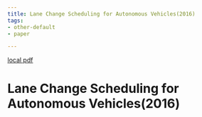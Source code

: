 ```yaml
---
title: Lane Change Scheduling for Autonomous Vehicles(2016)
tags:
- other-default
- paper

---
```


[local pdf](../../../pdfs/2016-Lane%20Change%20Scheduling%20for%20Autonomous%20Vehicles.pdf)

# Lane Change Scheduling for Autonomous Vehicles(2016)
